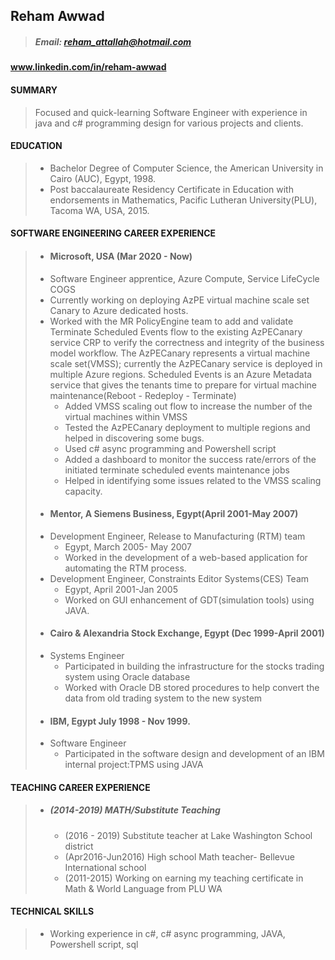 ## Reham Awwad
 
> ##### Email: reham_attallah@hotmail.com 
#### www.linkedin.com/in/reham-awwad
#### SUMMARY
>   Focused and quick-learning Software Engineer with experience in java and c#  programming design for various projects and clients.
#### EDUCATION  
> * Bachelor Degree of Computer Science, the American University in Cairo (AUC), Egypt, 1998. 
> * Post baccalaureate Residency Certificate in Education with endorsements in Mathematics, Pacific Lutheran University(PLU), Tacoma WA, USA, 2015.
#### SOFTWARE ENGINEERING CAREER EXPERIENCE 
> * #### Microsoft, USA (Mar 2020 - Now)
  >  * Software Engineer apprentice, Azure Compute, Service LifeCycle COGS
  >   * Currently working on deploying AzPE virtual machine scale set Canary to Azure dedicated hosts.
  >   * Worked with the MR PolicyEngine team to add and validate Terminate Scheduled Events flow to the existing AzPECanary service
  >     CRP to verify the correctness and integrity of the business model workflow. The AzPECanary represents a virtual
  >     machine scale set(VMSS); currently the AzPECanary service is deployed in multiple Azure regions. Scheduled Events is 
  >     an Azure Metadata service that gives the tenants time to prepare for 
  >     virtual machine maintenance(Reboot - Redeploy - Terminate) 
  >     * Added VMSS scaling out flow to increase the number of the virtual machines within VMSS
  >     * Tested the AzPECanary deployment to multiple regions and helped in discovering some bugs.
  >     * Used c# async programming and Powershell script  
  >     * Added a dashboard to monitor the success rate/errors of the initiated terminate scheduled events maintenance jobs
  >     * Helped in identifying some issues related to the VMSS scaling capacity.     
> * #### Mentor, A Siemens Business, Egypt(April 2001-May 2007)
  > * Development Engineer, Release to Manufacturing (RTM) team  
  >   * Egypt, March 2005- May 2007 
  >   * Worked in the development of a web-based application for automating the RTM process.   
  > * Development Engineer, Constraints Editor Systems(CES) Team  
  >   * Egypt, April 2001-Jan 2005 
  >   * Worked on GUI enhancement of GDT(simulation tools) using JAVA. 
> * #### Cairo & Alexandria Stock Exchange, Egypt (Dec 1999-April 2001)
  > * Systems Engineer  
  >   * Participated in building the infrastructure for the stocks trading system using Oracle database
  >   * Worked with Oracle DB stored procedures to help convert the data from old trading system to the new system
> * #### IBM, Egypt July 1998 - Nov 1999.
  > * Software Engineer  
  >   * Participated in the software design and development of an IBM internal project:TPMS using JAVA  
  #### TEACHING CAREER EXPERIENCE 
  > * ##### (2014-2019) MATH/Substitute Teaching
  >    *  (2016 - 2019) Substitute teacher at Lake Washington School district
  >    *  (Apr2016-Jun2016) High school Math teacher- Bellevue International school
  >    *  (2011-2015) Working on earning my teaching certificate in Math & World Language from PLU WA
#### TECHNICAL SKILLS 
> * Working experience in c#, c# async programming, JAVA, Powershell script, sql  
